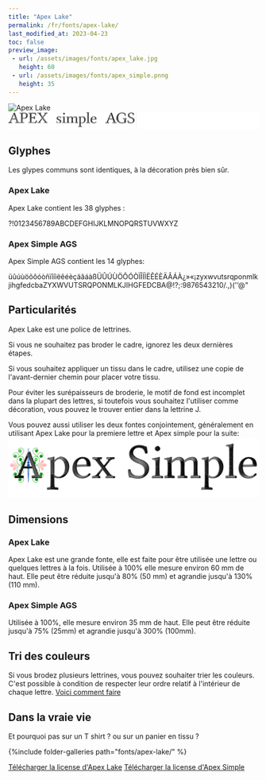 ```yaml
---
title: "Apex Lake"
permalink: /fr/fonts/apex-lake/
last_modified_at: 2023-04-23
toc: false
preview_image:
 - url: /assets/images/fonts/apex_lake.jpg
   height: 60
 - url: /assets/images/fonts/apex_simple.pnng
   height: 35
---
```

![Apex Lake](/assets/images/fonts/apex_lake.jpg)
![Apex Simple](/assets/images/fonts/apex_simple.png)


## Glyphes

Les glypes communs sont identiques, à la décoration près bien sûr.
### Apex Lake
Apex Lake contient les 38 glyphes :

?!0123456789ABCDEFGHIJKLMNOPQRSTUVWXYZ

### Apex Simple AGS
Apex Simple AGS contient les 14 glyphes:

üûúùöõôóòñïîíìëêéèçäâáàßÜÛÚÙÖÔÓÒÏÎÍÌËÊÉÈÄÂÁÀ¿»«¡zyxwvutsrqponmlkjihgfedcbaZYXWVUTSRQPONMLKJIHGFEDCBA@!?;:9876543210/.,)('’@"

## Particularités
Apex Lake est une police de lettrines. 

Si vous ne souhaitez pas broder le cadre, ignorez les deux dernières étapes.  

Si vous souhaitez appliquer un tissu dans le cadre, utilisez une copie de l'avant-dernier chemin pour placer votre tissu.

Pour éviter les surépaisseurs de broderie, le motif de fond est incomplet dans la plupart des lettres, si toutefois vous souhaitez l'utiliser comme  décoration, vous pouvez le trouver entier dans la lettrine J.

Vous pouvez aussi utiliser les deux fontes conjointement, généralement en utilisant Apex Lake pour la premiere lettre et Apex simple pour la suite:
![Both_Apex](/assets/images/fonts/both_apex.png)

## Dimensions
### Apex Lake
Apex Lake est une grande fonte, elle est faite pour être utilisée une lettre ou quelques lettres à la fois. 
Utilisée à 100% elle mesure environ 60 mm de haut. Elle peut être réduite jusqu'à 80% (50 mm) et agrandie jusqu'à 130% (110 mm).
### Apex Simple AGS
Utilisée à 100%, elle mesure environ 35 mm de haut. Elle peut être réduite jusqu'à 75% (25mm) et agrandie jusqu'à 300% (100mm).

## Tri des couleurs 
Si vous brodez plusieurs lettrines, vous pouvez souhaiter trier les couleurs. C'est possible à condition de respecter leur ordre relatif à l'intérieur de chaque lettre. [Voici comment faire](https://inkstitch.org/fr/docs/lettering/#tri-des-couleurs)

## Dans la vraie vie
Et pourquoi pas sur un T shirt ? ou sur un panier en tissu ?

{%include folder-galleries path="fonts/apex-lake/" %}

[Télécharger la license d'Apex Lake](https://github.com/inkstitch/inkstitch/tree/main/fonts/apex_lake/LICENSE)
[Télécharger la license d'Apex Simple](https://github.com/inkstitch/inkstitch/tree/main/fonts/apex_simple_AGS/LICENSE)
